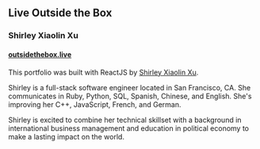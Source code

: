 ## Live Outside the Box
### Shirley Xiaolin Xu
#### [outsidethebox.live](http://outsidethebox.live)

This portfolio was built with ReactJS by [Shirley Xiaolin Xu](https://www.linkedin.com/in/shxxu/).

Shirley is a full-stack software engineer located in San Francisco, CA.
She communicates in Ruby, Python, SQL, Spanish, Chinese, and English. She's improving her C++, JavaScript, French, and German.

Shirley is excited to combine her technical skillset with a background in international business management and education in political economy to make a lasting impact on the world.
